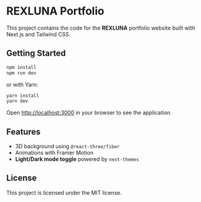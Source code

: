 # REXLUNA Portfolio

This project contains the code for the **REXLUNA** portfolio website built with Next.js and Tailwind CSS.

## Getting Started

```bash
npm install
npm run dev
```

or with Yarn:

```bash
yarn install
yarn dev
```

Open [http://localhost:3000](http://localhost:3000) in your browser to see the application.

## Features

- 3D background using `@react-three/fiber`
- Animations with Framer Motion
- **Light/Dark mode toggle** powered by `next-themes`

## License

This project is licensed under the MIT license.
